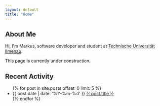 ```yaml
---
layout: default
title: "Home"
---
```


## About Me
Hi, I'm Markus, software developer and student at
[Technische Universität Ilmenau](https://www.tu-ilmenau.de).

This page is currently under construction.

## Recent Activity

<ul>
  {% for post in site.posts offset: 0 limit: 5  %}
    <li>
      {{ post.date | date: '%Y-%m-%d' }} <a href="{{ post.url }}"> {{ post.title }}</a>
    </li>
  {% endfor %}
</ul>
